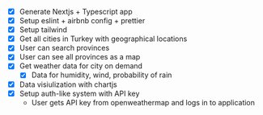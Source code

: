 - [x] Generate Nextjs + Typescript app
- [x] Setup eslint + airbnb config + prettier
- [x] Setup tailwind
- [x] Get all cities in Turkey with geographical locations
- [x] User can search provinces
- [x] User can see all provinces as a map
- [x] Get weather data for city on demand
  - [x] Data for humidity, wind, probability of rain
- [x] Data visiulization with chartjs
- [x] Setup auth-like system with API key
  - User gets API key from openweathermap and logs in to application
